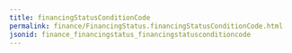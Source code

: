 ```yaml
---
title: financingStatusConditionCode
permalink: finance/FinancingStatus.financingStatusConditionCode.html
jsonid: finance_financingstatus_financingstatusconditioncode
---
```

